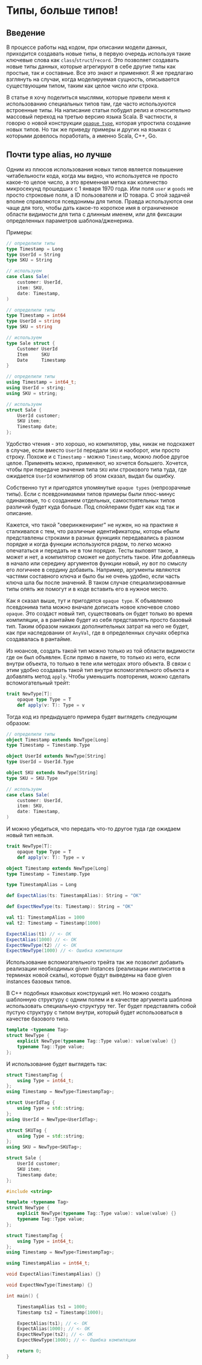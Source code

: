 # Типы, больше типов!

## Введение

В процессе работы над кодом, при описании модели данных, приходится создавать новые типы, в первую очередь используя такие ключевые слова как `class`/`struct`/`record`. Это позволяет создавать новые типы данных, которые агрегируют в себе другие типы как простые, так и составные. Все это знают и применяют. Я же предлагаю взглянуть на случаи, когда моделируемая сущность, описывается существующим типом, таким как целое число или строка.

В статье я хочу поделиться мыслями, которые привели меня к использованию специальных типов там, где часто используются встроенные типы. На написание статьи побудил релиз и относительно массовый переход на третью версию языка Scala. В частности, я говорю о новой конструкции [`opaque type`][1], которая упростила создание новых типов. Но так же приведу примеры и других на языках с которыми довелось поработать, а именно Scala, C++, Go.

## Почти type alias, но лучше

Одним из плюсов использования новых типов является повышение читабельности кода, когда мы видно, что используется не просто какое-то целое число, а это временная метка как количество микросекунд прошедших с 1 января 1970 года. Или поля `user` и `goods` не просто строковые поля, а ID пользователя и ID товара. С этой задачей вполне справляются псевдонимы для типов. Правда используются они чаще для того, чтобы дать какое-то короткое имя в ограниченное области видимости для типа с длинным именем, или для фиксации определенных параметров шаблона/дженерика.

Примеры:

<spoiler title="Scala">

```scala
// определили типы
type Timestamp = Long
type UserId = String
type SKU = String

// используем
case class Sale(
    customer: UserId,
    item: SKU,
    date: Timestamp,
)
```
</spoiler>

<spoiler title="Go">

```go
// определили типы
type Timestamp = int64
type UserId = string
type SKU = string

// используем
type Sale struct {
    Customer UserId
    Item     SKU
    Date     Timestamp
}
```

</spoiler>

<spoiler title="C++">

```cpp
// определили типы
using Timestamp = int64_t;
using UserId = string;
using SKU = string;

// используем
struct Sale {
    UserId customer;
    SKU item;
    Timestamp date;
};
```

</spoiler>

Удобство чтения - это хорошо, но компилятор, увы, никак не подскажет в случае, если вместо `UserId` передали `SKU` и наоборот, или просто строку. Похоже и с `Timestamp` - можно `Timestamp`, можно любое другое целое. Применять можно, применяют, но хочется большего. Хочется, чтобы при передаче значения типа `SKU` или строкового типа туда, где ожидается `UserId` компилятор об этом сказал, выдал бы ошибку.

Собственно тут и пригодятся упомянутые `opaque types` (непрозрачные типы). Если с псевдонимамми типов примеры были плюс-минус одинаковые, то с созданием отдельных, самостоятельных типов различий будет куда больше. Под спойлерами будет как код так и описание.

Кажется, что такой "оверинжениринг" не нужен, но на практике я сталкивался с тем, что различные идентификаторы, которы ебыли представлены строками в разных функциях передавались в разном порядке и когда функции используются рядом, то легко можно опечататься и передать не в том порядке. Тесты выловят такое, а может и нет, а компилятор сможет не допустить такое. Или добавляешь в начало или середину аргументов функции новый, ну вот по смыслу его логичнее в сердину добавить. Например, аргументы являются частями составного ключа и было бы не очень удобно, если часть ключа шла бы после значений. В таком случае специализированные типы опять же помогут и в коде вставить его в нужное место.

<spoiler title="Scala">

Как я сказал выше, тут и пригодятся `opaque type`. К объявлению псевдонима типа можно вначале дописать новое ключевое слово `opaque`. Это создаст новый тип, существовать он будет только во время компиляции, а в рантайме будет из себя представлять просто базовый тип. Таким образом никаких дополнительных затрат на него не будет, как при наследовании от `AnyVal`, где в определенных случаях обертка создавалась в рантайме.

Из нюансов, создать такой тип можно только из той области видимости где он был объявлен. Если прямо в пакете, то только из него, если внутри объекта, то только в теле или методах этого объекта. В связи с этим удобно создавать такой тип внутри вспомогательного объекта и добавлять метод `apply`. Чтобы уменьшить повторения, можно сделать вспомогательный трейт:

```scala
trait NewType[T]:
    opaque type Type = T
    def apply(v: T): Type = v
```

Тогда код из предыдущего примера будет выглядеть следующим образом:

```scala
// определили типы
object Timestamp extends NewType[Long]
type Timestamp = Timestamp.Type

object UserId extends NewType[String]
type UserId = UserId.Type

object SKU extends NewType[String]
type SKU = SKU.Type

// используем
case class Sale(
    customer: UserId,
    item: SKU,
    date: Timestamp,
)
```

И можно убедиться, что передать что-то другое туда где ожидаем новый тип нельзя.

```scala
trait NewType[T]:
    opaque type Type = T
    def apply(v: T): Type = v

object Timestamp extends NewType[Long]
type Timestamp = Timestamp.Type

type TimestampAlias = Long

def ExpectAlias(ts: TimestampAlias): String = "OK"

def ExpectNewType(ts: Timestamp): String = "OK"

val t1: TimestampAlias = 1000
val t2: Timestamp = Timestamp(1000)

ExpectAlias(t1) // <- OK
ExpectAlias(1000) // <- OK
ExpectNewType(t2) // <- OK
ExpectNewType(1000) // <- Ошибка компиляции
```

Использование вспомогательного трейта так же позволит добавить реализации необходимых given instances (реализации имплиситов в терминах новой скалы), которые будут выведены на базе given instances базовых типов.

</spoiler>

<spoiler title="Go">


</spoiler>

<spoiler title="C++">

В C++ подобных языковых конструкций нет. Но можно создать шаблонную структуру с одним полем и в качестве аргумента шаблона использовать специальную структуру тег. Тег будет представлять собой пустую структуру с типом внутри, который будет использоваться в качестве базового типа.

```cpp
template <typename Tag>
struct NewType {
    explicit NewType(typename Tag::Type value): value(value) {}
    typename Tag::Type value;
};
```

И использование будет выглядеть так:

```cpp
struct TimestampTag {
    using Type = int64_t;
};
using Timestamp = NewType<TimestampTag>;

struct UserIdTag {
    using Type = std::string;
};
using UserId = NewType<UserIdTag>;

struct SKUTag {
    using Type = std::string;
};
using SKU = NewType<SKUTag>;

struct Sale {
    UserId customer;
    SKU item;
    Timestamp date;
};
```

```cpp
#include <string>

template <typename Tag>
struct NewType {
    explicit NewType(typename Tag::Type value): value(value) {}
    typename Tag::Type value;
};

struct TimestampTag {
    using Type = int64_t;
};
using Timestamp = NewType<TimestampTag>;

using TimestampAlias = int64_t;

void ExpectAlias(TimestampAlias) {}

void ExpectNewType(Timestamp) {}

int main() {

    TimestampAlias ts1 = 1000;
    Timestamp ts2 = Timestamp(1000);

    ExpectAlias(ts1); // <- OK
    ExpectAlias(1000); // <- OK
    ExpectNewType(ts2); // <- OK
    ExpectNewType(1000); // <- Ошибка компиляции

    return 0;
}
```

</spoiler>


[1]: <https://docs.scala-lang.org/scala3/book/types-opaque-types.html> 'Opaque Types'
